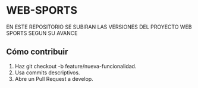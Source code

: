 # WEB-SPORTS
EN ESTE REPOSITORIO SE SUBIRAN LAS VERSIONES DEL PROYECTO WEB SPORTS SEGUN SU AVANCE
## Cómo contribuir  
1. Haz git checkout -b feature/nueva-funcionalidad.  
2. Usa commits descriptivos.  
3. Abre un Pull Request a develop.
